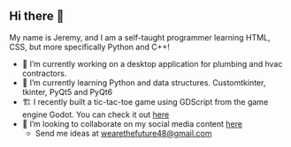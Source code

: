 ## Hi there 👋

My name is Jeremy, and I am a self-taught programmer learning HTML, CSS, but more specifically Python and C++!

- 🔭 I’m currently working on a desktop application for plumbing and hvac contractors.
- 🌱 I’m currently learning Python and data structures. Customtkinter, tkinter, PyQt5 and PyQt6
- 🏗️ I recently built a tic-tac-toe game using GDScript from the game engine Godot. You can check it out [here](https://kyodaina.itch.io/tictactoegb)
- 👯 I’m looking to collaborate on my social media content [here](https://www.instagram.com/k.e.seifert/#)
  - Send me ideas at wearethefuture48@gmail.com

<!--
**kyodaii/kyodaii** is a ✨ _special_ ✨ repository because its `README.md` (this file) appears on your GitHub profile.

Here are some ideas to get you started:

- 🔭 I’m currently working on ...
- 🌱 I’m currently learning ...
- 👯 I’m looking to collaborate on ...
- 🤔 I’m looking for help with ...
- 💬 Ask me about ...
- 📫 How to reach me: ...
- 😄 Pronouns: ...
- ⚡ Fun fact: ...
-->
